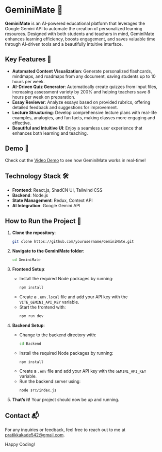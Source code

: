 # GeminiMate 🌟

**GeminiMate** is an AI-powered educational platform that leverages the Google Gemini API to automate the creation of personalized learning resources. Designed with both students and teachers in mind, GeminiMate enhances learning efficiency, boosts engagement, and saves valuable time through AI-driven tools and a beautifully intuitive interface.

## Key Features 🚀

- **Automated Content Visualization**: Generate personalized flashcards, mindmaps, and roadmaps from any document, saving students up to 10 hours per week.
- **AI-Driven Quiz Generator**: Automatically create quizzes from input files, increasing assessment variety by 200% and helping teachers save 8 hours per week on preparation.
- **Essay Reviewer**: Analyze essays based on provided rubrics, offering detailed feedback and suggestions for improvement.
- **Lecture Structuring**: Develop comprehensive lecture plans with real-life examples, analogies, and fun facts, making classes more engaging and effective.
- **Beautiful and Intuitive UI**: Enjoy a seamless user experience that enhances both learning and teaching.

## Demo 🎥

Check out the [Video Demo](https://www.youtube.com/watch?v=7PrmN6dN5rA&t=7s) to see how GeminiMate works in real-time!

## Technology Stack 🛠️

- **Frontend**: React.js, ShadCN UI, Tailwind CSS
- **Backend**: Node.js
- **State Management**: Redux, Context API
- **AI Integration**: Google Gemini API

## How to Run the Project 🚀

1. **Clone the repository**:
    ```bash
    git clone https://github.com/yourusername/GeminiMate.git
    ```

2. **Navigate to the GeminiMate folder**:
    ```bash
    cd GeminiMate
    ```

3. **Frontend Setup**:
   - Install the required Node packages by running:
     ```bash
     npm install
     ```
   - Create a `.env.local` file and add your API key with the `VITE_GEMINI_API_KEY` variable.
   - Start the frontend with:
     ```bash
     npm run dev
     ```

4. **Backend Setup**:
   - Change to the backend directory with:
     ```bash
     cd Backend
     ```
   - Install the required Node packages by running:
     ```bash
     npm install
     ```
   - Create a `.env` file and add your API key with the `GEMINI_API_KEY` variable.
   - Run the backend server using:
     ```bash
     node src/index.js
     ```

6. **That’s it!** Your project should now be up and running.

## Contact 📬

For any inquiries or feedback, feel free to reach out to me at [pratikkakade542@gmail.com](mailto:pratikkakade542@gmail.com).

Happy Coding!
